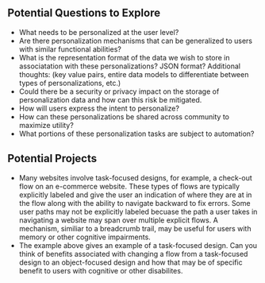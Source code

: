 ## Potential Questions to Explore
* What needs to be personalized at the user level?
* Are there personalization mechanisms that can be generalized to users with similar functional abilities?
* What is the representation format of the data we wish to store in associatation with these personalizations? JSON format? Additional thoughts: (key value pairs, entire data models to differentiate between types of personalizations, etc.)
* Could there be a security or privacy impact on the storage of personalization data and how can this risk be mitigated.
* How will users express the intent to personalize?
* How can these personalizations be shared across community to maximize utility?
* What portions of these personalization tasks are subject to automation?
## Potential Projects
* Many websites involve task-focused designs, for example, a check-out flow on an e-commerce website. These types of flows are typically explicitly labeled and give the user an indication of where they are at in the flow along with the ability to navigate backward to fix errors. Some user paths may not be explicitly labeled becuase the path a user takes in navigating a website may span over multiple explicit flows. A mechanism, similiar to a breadcrumb trail, may be useful for users with memory or other cognitive impairments. 
* The example above gives an example of a task-focused design. Can you think of benefits associated with changing a flow from a task-focused design to an object-focused design and how that may be of specific benefit to users with cognitive or other disabilites.
